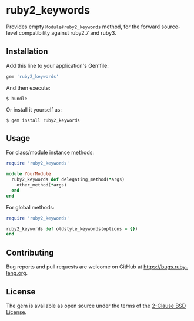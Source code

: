 # ruby2_keywords

Provides empty `Module#ruby2_keywords` method, for the forward
source-level compatibility against ruby2.7 and ruby3.

## Installation

Add this line to your application's Gemfile:

```ruby
gem 'ruby2_keywords'
```

And then execute:

    $ bundle

Or install it yourself as:

    $ gem install ruby2_keywords

## Usage

For class/module instance methods:

```ruby
require 'ruby2_keywords'

module YourModule
  ruby2_keywords def delegating_method(*args)
    other_method(*args)
  end
end
```

For global methods:

```ruby
require 'ruby2_keywords'

ruby2_keywords def oldstyle_keywords(options = {})
end
```

## Contributing

Bug reports and pull requests are welcome on GitHub at https://bugs.ruby-lang.org.

## License

The gem is available as open source under the terms of the [2-Clause BSD License](https://opensource.org/licenses/BSD-2-Clause).
